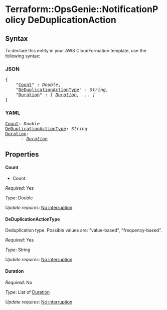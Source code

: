 # Terraform::OpsGenie::NotificationPolicy DeDuplicationAction

## Syntax

To declare this entity in your AWS CloudFormation template, use the following syntax:

### JSON

<pre>
{
    "<a href="#count" title="Count">Count</a>" : <i>Double</i>,
    "<a href="#deduplicationactiontype" title="DeDuplicationActionType">DeDuplicationActionType</a>" : <i>String</i>,
    "<a href="#duration" title="Duration">Duration</a>" : <i>[ <a href="deduplicationaction-duration.md">Duration</a>, ... ]</i>
}
</pre>

### YAML

<pre>
<a href="#count" title="Count">Count</a>: <i>Double</i>
<a href="#deduplicationactiontype" title="DeDuplicationActionType">DeDuplicationActionType</a>: <i>String</i>
<a href="#duration" title="Duration">Duration</a>: <i>
      - <a href="deduplicationaction-duration.md">Duration</a></i>
</pre>

## Properties

#### Count

- Count.

_Required_: Yes

_Type_: Double

_Update requires_: [No interruption](https://docs.aws.amazon.com/AWSCloudFormation/latest/UserGuide/using-cfn-updating-stacks-update-behaviors.html#update-no-interrupt)

#### DeDuplicationActionType

Deduplication type. Possible values are: "value-based", "frequency-based".

_Required_: Yes

_Type_: String

_Update requires_: [No interruption](https://docs.aws.amazon.com/AWSCloudFormation/latest/UserGuide/using-cfn-updating-stacks-update-behaviors.html#update-no-interrupt)

#### Duration

_Required_: No

_Type_: List of <a href="deduplicationaction-duration.md">Duration</a>

_Update requires_: [No interruption](https://docs.aws.amazon.com/AWSCloudFormation/latest/UserGuide/using-cfn-updating-stacks-update-behaviors.html#update-no-interrupt)

